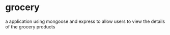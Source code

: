 # grocery
a application using mongoose and express to allow users to view the details of the grocery products
